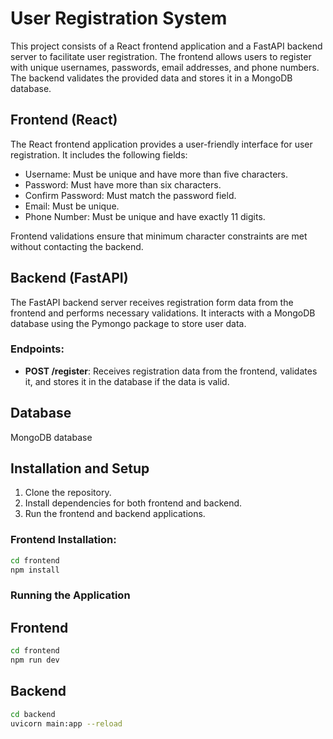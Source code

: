 # User Registration System

This project consists of a React frontend application and a FastAPI backend server to facilitate user registration. The frontend allows users to register with unique usernames, passwords, email addresses, and phone numbers. The backend validates the provided data and stores it in a MongoDB database.

## Frontend (React)

The React frontend application provides a user-friendly interface for user registration. It includes the following fields:

- Username: Must be unique and have more than five characters.
- Password: Must have more than six characters.
- Confirm Password: Must match the password field.
- Email: Must be unique.
- Phone Number: Must be unique and have exactly 11 digits.

Frontend validations ensure that minimum character constraints are met without contacting the backend.

## Backend (FastAPI)

The FastAPI backend server receives registration form data from the frontend and performs necessary validations. It interacts with a MongoDB database using the Pymongo package to store user data.

### Endpoints:

- **POST /register**: Receives registration data from the frontend, validates it, and stores it in the database if the data is valid.

## Database
MongoDB database

## Installation and Setup

1. Clone the repository.
2. Install dependencies for both frontend and backend.
4. Run the frontend and backend applications.

### Frontend Installation:

```bash
cd frontend
npm install
```
### Running the Application
## Frontend
```bash
cd frontend
npm run dev
```
## Backend
```bash
cd backend
uvicorn main:app --reload
```

